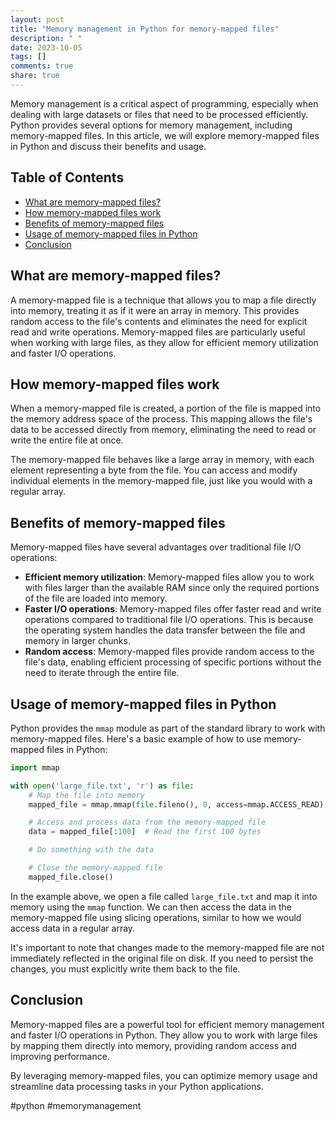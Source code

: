 ```yaml
---
layout: post
title: "Memory management in Python for memory-mapped files"
description: " "
date: 2023-10-05
tags: []
comments: true
share: true
---
```


Memory management is a critical aspect of programming, especially when dealing with large datasets or files that need to be processed efficiently. Python provides several options for memory management, including memory-mapped files. In this article, we will explore memory-mapped files in Python and discuss their benefits and usage.

## Table of Contents
- [What are memory-mapped files?](#what-are-memory-mapped-files)
- [How memory-mapped files work](#how-memory-mapped-files-work)
- [Benefits of memory-mapped files](#benefits-of-memory-mapped-files)
- [Usage of memory-mapped files in Python](#usage-of-memory-mapped-files-in-python)
- [Conclusion](#conclusion)

## What are memory-mapped files?

A memory-mapped file is a technique that allows you to map a file directly into memory, treating it as if it were an array in memory. This provides random access to the file's contents and eliminates the need for explicit read and write operations. Memory-mapped files are particularly useful when working with large files, as they allow for efficient memory utilization and faster I/O operations.

## How memory-mapped files work

When a memory-mapped file is created, a portion of the file is mapped into the memory address space of the process. This mapping allows the file's data to be accessed directly from memory, eliminating the need to read or write the entire file at once.

The memory-mapped file behaves like a large array in memory, with each element representing a byte from the file. You can access and modify individual elements in the memory-mapped file, just like you would with a regular array.

## Benefits of memory-mapped files

Memory-mapped files have several advantages over traditional file I/O operations:

- **Efficient memory utilization**: Memory-mapped files allow you to work with files larger than the available RAM since only the required portions of the file are loaded into memory.
- **Faster I/O operations**: Memory-mapped files offer faster read and write operations compared to traditional file I/O operations. This is because the operating system handles the data transfer between the file and memory in larger chunks.
- **Random access**: Memory-mapped files provide random access to the file's data, enabling efficient processing of specific portions without the need to iterate through the entire file.

## Usage of memory-mapped files in Python

Python provides the `mmap` module as part of the standard library to work with memory-mapped files. Here's a basic example of how to use memory-mapped files in Python:

```python
import mmap

with open('large_file.txt', 'r') as file:
    # Map the file into memory
    mapped_file = mmap.mmap(file.fileno(), 0, access=mmap.ACCESS_READ)

    # Access and process data from the memory-mapped file
    data = mapped_file[:100]  # Read the first 100 bytes

    # Do something with the data

    # Close the memory-mapped file
    mapped_file.close()
```

In the example above, we open a file called `large_file.txt` and map it into memory using the `mmap` function. We can then access the data in the memory-mapped file using slicing operations, similar to how we would access data in a regular array.

It's important to note that changes made to the memory-mapped file are not immediately reflected in the original file on disk. If you need to persist the changes, you must explicitly write them back to the file.

## Conclusion

Memory-mapped files are a powerful tool for efficient memory management and faster I/O operations in Python. They allow you to work with large files by mapping them directly into memory, providing random access and improving performance.

By leveraging memory-mapped files, you can optimize memory usage and streamline data processing tasks in your Python applications.

#python #memorymanagement